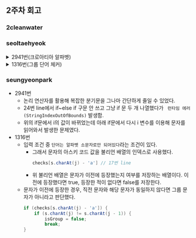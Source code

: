 ## 2주차 회고

### 2cleanwater

### seoltaehyeok
<details>
<summary>2941번(크로아티아 알파벳)</summary>
<div markdown="1">   
   
   *  처음 사용했던 코드는 `if~else` 구문을 사용하였다.
   *  입력받은 문자열의 길이만큼 반복문을 진행하고, 각 크로아티아 문자열을 조건식으로 처리했다.
   *  중요한 점은 _다음 배열의 칸이 있을때_ 를 처리해주는 것이었다. `(if < len - 1)`
   *  만약 해당문자가 크로아티아 문자로 바뀔 때 문자열 수가 줄어드므로 반복문 i의 값을 증가시켰다.
      * 예를들면 현재 반복에서 'c'를 처리하고, 다음 반복이 '='일 때, 'c' + '=' 문자열은 크로아티아 알파벳으로 č가 되므로 다음 반복문 값 '='를 받지 않기 위해서이다.
   *  하지만 위 방법은 너무 코드가 길어지고 때문에 다른 방법은 고안했다.
   *  해당하는 아스키코드를 `String`타입 배열에 집어넣는다. `{"c=", "c-", "dz=", "d-", "lj", "nj", "s=", "z="};`
   *  배열의 길이만큼 반복을 진행하고, 입력받는 값 중에 해당 배열의 인덱스에 `contain`(포함)된다면 true를 반환하게 조건문을 실행한다.
   *  그 후 입력받은 문자열을 대체의 문자로 바꿔주는 `replace`를 사용한다. (하나의 문자로 사용하기 위해)
</div>
</details>   
   
<details>
<summary>1316번(그룹 단어 체커)</summary>
<div markdown="1">   
   
   *  체크를 하기 위해, check 메소드를 하나 만들었다.
   *  단어의 개수 N은 100보다 작거나 같은 자연수이므로 배열의 크기를 `char[100]`으로 할당했다.
   *  `main`함수에서는 몇 by case 인지를 할당하였고, 해당 문자열의 길이만큼 `char` 타입 배열에 `toCharArray()`를 통해 입력 문자열을 할당해주었다.
   *  해당 메소드의 매개변수로는 배열타입의 해당 문자열과, 문자열의 길이를 할당해주었다.
   *  해당 문자열의 어떤 값과 현재 값이 같을 경우 문자열의 길이가 3을 넘을 때를 비교한다. (문자열의 길이가 2라면 무조건 그룹단어)
   *  위 조건을 비교한 뒤, 직전 값과 현재 값이 다를 경우 0을 리턴하고, 같다면 나머지 문자열을 반복을 실행한다.
   *  모든 문자열의 반복에서 조건에 부합한다면 1을 리턴하도록 했다.
</div>
</details>
   
### seungyeonpark
*  2941번
    * 논리 연산자를 활용해 복잡한 분기문을 그나마 간단하게 줄일 수 있었다.
    * 24번 line에서 if~else if 구문 안 쓰고 그냥 if 문 두 개 나열했다가 `	런타임 에러 (StringIndexOutOfBounds)` 발생함.
    * 위의 if문에서 i의 값이 바뀌었는데 아래 if문에서 다시 i 변수를 이용해 문자를 읽어와서 발생한 문제였다.
* 1316번
    * 입력 조건 중 `단어는 알파벳 소문자로만 되어있다`라는 조건이 있다. 
        * 그래서 문자의 아스키 코드 값을 불리언 배열의 인덱스로 사용했다.
            ``` java
            checks[s.charAt(j) - 'a'] // 17번 line
            ``` 
        * 위 불리언 배열은 문자가 이전에 등장했는지 여부를 저장하는 배열이다. 이전에 등장했다면 true, 등장한 적이 없다면 false를 저장한다.
    * 문자가 이전에 등장한 경우, 직전 문자와 해당 문자가 동일하지 않다면 그룹 문자가 아니라고 판단했다.
        ``` java
        if (checks[s.charAt(j) - 'a']) {
            if (s.charAt(j) != s.charAt(j - 1)) {
                isGroup = false;
                break;
        } 
        ```
    

